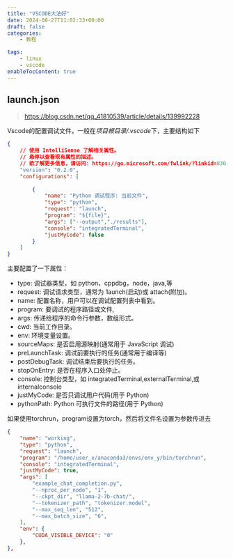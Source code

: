 ```yaml
---
title: "VSCODE大法好"
date: 2024-08-27T11:02:33+08:00
draft: false
categories:
    - 教程

tags:
    - linux
    - vscode
enableTocContent: true
---
```


## launch.json

> https://blog.csdn.net/qq_41810539/article/details/139992228

Vscode的配置调试文件，一般在*项目根目录/.vscode*下，主要结构如下


```json
{
    // 使用 IntelliSense 了解相关属性。 
    // 悬停以查看现有属性的描述。
    // 欲了解更多信息，请访问: https://go.microsoft.com/fwlink/?linkid=830387
    "version": "0.2.0",
    "configurations": [
    
        {
            "name": "Python 调试程序: 当前文件",
            "type": "python",
            "request": "launch",
            "program": "${file}",
            "args": ["--output","./results"],
            "console": "integratedTerminal",
            "justMyCode": false
        }
    ]
}
```

主要配置了一下属性：

- type: 调试器类型，如 python，cppdbg，node，java,等
- request: 调试请求类型，通常为 1aunch(启动)或 attach(附加)。
- name: 配置名称，用户可以在调试配置列表中看到。
- program: 要调试的程序路径或文件,
- args: 传递给程序的命令行参数，数组形式。
- cwd: 当前工作目录。
- env: 环境变量设置。
- sourceMaps: 是否启用源映射(通常用于 JavaScript 调试)
- preLaunchTask: 调试前要执行的任务(通常用于编译等)
- postDebugTask: 调试结束后要执行的任务。
- stopOnEntry: 是否在程序入口处停止。
- console: 控制台类型，如 integratedTerminal,externalTerminal,或 internalconsole
- justMyCode: 是否只调试用户代码(用于 Python)
- pythonPath: Python 可执行文件的路径(用于 Python)


如果使用torchrun，program设置为torch，然后将文件名设置为参数传进去


```json
{
    "name": "working",
    "type": "python",
    "request": "launch",
    "program": "/home/user_x/anaconda3/envs/env_y/bin/torchrun",
    "console": "integratedTerminal",
    "justMyCode": true,
    "args": [
        "example_chat_completion.py",
        "--nproc_per_node", "1",
        "--ckpt_dir", "llama-2-7b-chat/",
        "--tokenizer_path", "tokenizer.model",
        "--max_seq_len", "512",
        "--max_batch_size", "6",
    ],
    "env": {
        "CUDA_VISIBLE_DEVICE": "0"
    },    
},
```
